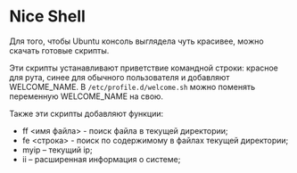# Nice Shell

Для того, чтобы Ubuntu консоль выглядела чуть красивее, можно скачать готовые скрипты.

Эти скрипты устанавливают приветствие командной строки: красное для рута, синее для обычного пользователя и добавляют WELCOME_NAME. В `/etc/profile.d/welcome.sh` можно поменять переменную WELCOME_NAME на свою.

Также эти скрипты добавляют функции:

- ff <имя файла> - поиск файла в текущей директории;
- fe <строка> - поиск по содержимому в файлах текущей директории;
- myip – текущий ip;
- ii – расширенная информация о системе;

